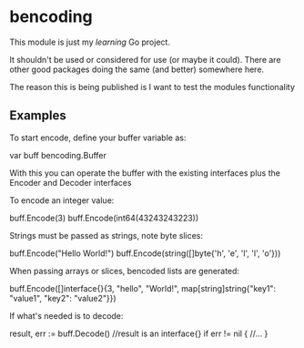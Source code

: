 # bencoding

This module is just my _learning_ Go project.

It shouldn't be used or considered for use (or maybe it could). There are other good packages doing the same (and better) somewhere here.

The reason this is being published is I want to test the modules functionality

## Examples

To start encode, define your buffer variable as:

  var buff bencoding.Buffer

With this you can operate the buffer with the existing interfaces plus the Encoder and Decoder interfaces

To encode an integer value:

  buff.Encode(3)
  buff.Encode(int64(43243243223))

Strings must be passed as strings, note byte slices:

  buff.Encode("Hello World!")
  buff.Encode(string([]byte{'h', 'e', 'l', 'l', 'o'}))

When passing arrays or slices, bencoded lists are generated:

  buff.Encode([]interface{}{3, "hello", "World!", map[string]string{"key1": "value1", "key2": "value2"}})

If what's needed is to decode:

  result, err := buff.Decode() //result is an interface{}
  if err != nil {
    //...
  }
